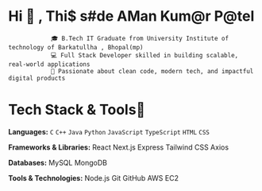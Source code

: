 # Hi 👋 , Thi$ s#de AMan Kum@r P@tel


                🎓 B.Tech IT Graduate from University Institute of technology of Barkatullha , Bhopal(mp)
                💻 Full Stack Developer skilled in building scalable, real-world applications
                🚀 Passionate about clean code, modern tech, and impactful digital products
<!--
**patelaaman/patelaaman** is a ✨ _special_ ✨ repository because its `README.md` (this file) appears on your GitHub profile.

Here are some ideas to get you started:

- 🔭 I’m currently working on ...
- 🌱 I’m currently learning ...
- 👯 I’m looking to collaborate on ...
- 🤔 I’m looking for help with ...
- 💬 Ask me about ...
- 📫 How to reach me: ...
- 😄 Pronouns: ...
- ⚡ Fun fact: ...
-->
# Tech Stack & Tools🔧
**Languages:**
`C` `C++` `Java` `Python` `JavaScript` `TypeScript`  `HTML` `CSS`

**Frameworks & Libraries:**
React Next.js Express  Tailwind CSS Axios 

**Databases:**
MySQL MongoDB 

**Tools & Technologies:**
Node.js  Git GitHub AWS EC2 

